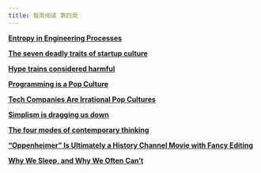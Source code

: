 ```yaml
---
title: 每周阅读 第四周
---
```


**[Entropy in Engineering Processes](https://logical.li/blog/entropy/)**

**[The seven deadly traits of startup culture](https://logical.li/blog/seven-traits/)**

**[Hype trains considered harmful](https://logical.li/blog/hype-trains/)**

**[Programming is a Pop Culture](https://www.baldurbjarnason.com/2022/programming-is-a-pop-culture/)**

**[Tech Companies Are Irrational Pop Cultures](https://softwarecrisis.dev/letters/tech-is-a-pop-culture/)**

**[Simplism is dragging us down](https://logical.li/blog/simplism-drags/)**

**[The four modes of contemporary thinking](https://logical.li/blog/four-modes/)**

**[“Oppenheimer” Is Ultimately a History Channel Movie with Fancy Editing](https://www.newyorker.com/culture/the-front-row/oppenheimer-is-ultimately-a-history-channel-movie-with-fancy-editing)**

**[Why We Sleep, and Why We Often Can’t](https://www.newyorker.com/magazine/2018/12/10/why-we-sleep-and-why-we-often-cant)**
